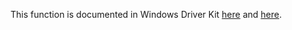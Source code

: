 This function is documented in Windows Driver Kit [here](https://learn.microsoft.com/en-us/windows-hardware/drivers/ddi/ntifs/nf-ntifs-ntopenfile) and [here](https://learn.microsoft.com/en-us/windows-hardware/drivers/ddi/wdm/nf-wdm-zwopenfile).
